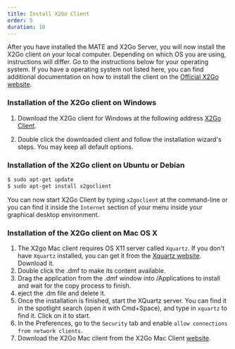```yaml
---
title: Install X2Go Client
order: 5
duration: 10
---
```


After you have installed the MATE and X2Go Server, you will now install the X2Go client on your local computer.  Depending on which OS you are using, instructions will differ. Go to the instructions below for your operating system. If you have a operating system not listed here, you can find additional documentation on how to install the client on the [Official X2Go website](https://wiki.x2go.org/doku.php/doc:installation:x2goclient).

### Installation of the X2Go client on Windows

1. Download the X2Go client for Windows at the following address [X2Go Client](http://wiki.x2go.org/doku.php/doc:installation:x2goclient#ms_windows).

2. Double click the downloaded client and follow the installation wizard's steps. You may keep all default options.

### Installation of the X2Go client on Ubuntu or Debian

```bash
$ sudo apt-get update
$ sudo apt-get install x2goclient
```

You can now start X2Go Client by typing `x2goclient` at the command-line or you can find it inside the `Internet` section of your menu inside your graphical desktop environment.

### Installation of the X2Go client on Mac OS X

1. The X2go Mac client requires OS X11 server called `Xquartz`. If you don't have `Xquartz` installed, you can get it from the [Xquartz website](https://www.xquartz.org/). Download it.
2. Double click the .dmf to make its content available.
3. Drag the application from the .dmf window into /Applications to install and wait for the copy process to finish.
4. eject the .dm file and delete it.
5. Once the installation is finished, start the XQuartz server. You can find it in the spotlight search (open it with Cmd+Space), and type in `xquartz` to find it. Click on it to start.
6. In the Preferences, go to the `Security` tab and enable `allow connections from network clients`. 
7. Download the X2Go Mac client from the X2Go Mac Client [website](https://code.x2go.org/releases/binary-macosx/x2goclient/).